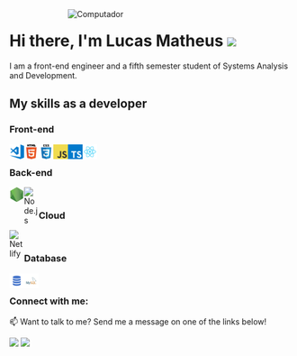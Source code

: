 <img src="https://raw.githubusercontent.com/MicaelliMedeiros/micaellimedeiros/master/image/computer-illustration.png" min-width="400px" max-width="400px" width="400px" align="right" alt="Computador">

# Hi there, I'm Lucas Matheus <img src="https://raw.githubusercontent.com/iampavangandhi/iampavangandhi/master/gifs/Hi.gif" width="30px"> 

<p align="left" font-size="16px">
I am a front-end engineer and a fifth semester student of Systems Analysis and Development.
</p>

## My skills as a developer

### Front-end

<img align="left" alt="Visual Studio Code" width="26px" src="https://raw.githubusercontent.com/github/explore/80688e429a7d4ef2fca1e82350fe8e3517d3494d/topics/visual-studio-code/visual-studio-code.png" />
<img align="left" alt="HTML5" width="26px" src="https://raw.githubusercontent.com/github/explore/80688e429a7d4ef2fca1e82350fe8e3517d3494d/topics/html/html.png" />
<img align="left" alt="CSS3" width="26px" src="https://raw.githubusercontent.com/github/explore/80688e429a7d4ef2fca1e82350fe8e3517d3494d/topics/css/css.png" />
<img align="left" alt="JavaScript" width="26px" src="https://raw.githubusercontent.com/github/explore/80688e429a7d4ef2fca1e82350fe8e3517d3494d/topics/javascript/javascript.png" />
<img align="left" alt="Type" width="26px" src="https://raw.githubusercontent.com/github/explore/80688e429a7d4ef2fca1e82350fe8e3517d3494d/topics/typescript/typescript.png" />
<img align="left" alt="React" width="26px" src="https://raw.githubusercontent.com/github/explore/80688e429a7d4ef2fca1e82350fe8e3517d3494d/topics/react/react.png" />


<br />

### Back-end

<img align="left" alt="Node.js" width="26px" src="https://raw.githubusercontent.com/github/explore/80688e429a7d4ef2fca1e82350fe8e3517d3494d/topics/nodejs/nodejs.png" />


<img align="left" alt="Node.js" width="26px" 
src="https://spng.pngfind.com/pngs/s/62-627254_i-wanted-to-give-graphql-a-shot-for.png" />

<br/>



### Cloud

<img align="left" alt="Netlify" width="26px" src="https://api.iconify.design/logos-netlify.svg?height=16%27" />

<br/>

### Database
<img align="left" alt="SQL" width="26px" src="https://raw.githubusercontent.com/github/explore/80688e429a7d4ef2fca1e82350fe8e3517d3494d/topics/sql/sql.png" />
<img align="left" alt="MySQL" width="26px" src="https://raw.githubusercontent.com/github/explore/80688e429a7d4ef2fca1e82350fe8e3517d3494d/topics/mysql/mysql.png" />

<br/>




### Connect with me:

<p align="left">
📫  Want to talk to me? Send me a message on one of the links below!
</p>

<p align="left">
<a href="mailto:lucas.mpap@gmail.com" alt="Gmail">
<img src="https://img.shields.io/badge/-lucas.mpap@gmail.com-e34c41?style=flat-square&labelColor=e34c41&logo=gmail&logoColor=white&link=lucas.mpap@gmail.com" /></a>
  
<a href="https://www.linkedin.com/in/lucasmpa/" alt="Linkedin">
<img src="https://img.shields.io/badge/-Lucas-blue?style=flat-square&logo=Linkedin&logoColor=white&link=https://www.linkedin.com/in/lucasmpa/" /></a>
